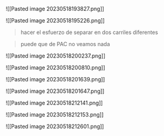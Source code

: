 ![[Pasted image 20230518193827.png]]

![[Pasted image 20230518195226.png]]
 > hacer el esfuerzo de separar en dos carriles diferentes
 
 > puede que de PAC no veamos nada
 
 ![[Pasted image 20230518200237.png]]

![[Pasted image 20230518200810.png]]

![[Pasted image 20230518201639.png]]

![[Pasted image 20230518201647.png]]


![[Pasted image 20230518212141.png]]

![[Pasted image 20230518212153.png]]

![[Pasted image 20230518212601.png]]